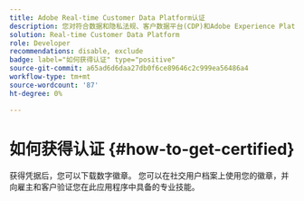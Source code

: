 ```yaml
---
title: Adobe Real-time Customer Data Platform认证
description: 您对符合数据和隐私法规、客户数据平台(CDP)和Adobe Experience Platform知识的统一用户档案，具有有关受众分段、目标导出和实时激活的技术知识。
solution: Real-time Customer Data Platform
role: Developer
recommendations: disable, exclude
badge: label="如何获得认证" type="positive"
source-git-commit: a65ad6d6daa27db0f6ce89646c2c999ea56486a4
workflow-type: tm+mt
source-wordcount: '87'
ht-degree: 0%

---
```


# 如何获得认证 {#how-to-get-certified}

获得凭据后，您可以下载数字徽章。 您可以在社交用户档案上使用您的徽章，并向雇主和客户验证您在此应用程序中具备的专业技能。